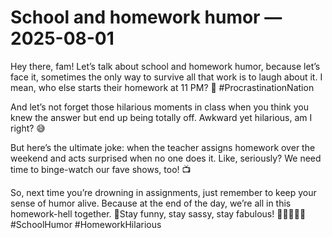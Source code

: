 # School and homework humor — 2025-08-01

Hey there, fam! Let’s talk about school and homework humor, because let’s face it, sometimes the only way to survive all that work is to laugh about it. I mean, who else starts their homework at 11 PM? 🌙 #ProcrastinationNation

And let’s not forget those hilarious moments in class when you think you knew the answer but end up being totally off. Awkward yet hilarious, am I right? 😅

But here’s the ultimate joke: when the teacher assigns homework over the weekend and acts surprised when no one does it. Like, seriously? We need time to binge-watch our fave shows, too! 📺

So, next time you’re drowning in assignments, just remember to keep your sense of humor alive. Because at the end of the day, we’re all in this homework-hell together. 🤪Stay funny, stay sassy, stay fabulous! 💁🏻‍♀️💅🏼 #SchoolHumor #HomeworkHilarious